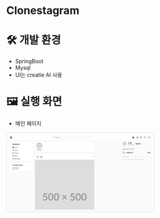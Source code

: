 # Clonestagram

# 🛠️ 개발 환경
- SpringBoot <br>
- Mysql <br>
- UI는 creatie AI 사용

# 🖼️ 실행 화면
- 메인 페이지 <br>
<img src="https://github.com/Seungho1201/Clonestagram/blob/main/img/mainpage1.png" alt="일반 플레이 화면" style="width:75%; border: 1px solid #ddd; border-radius: 5px; padding: 5px;">
